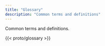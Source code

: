 ```yaml
---
title: "Glossary"
description: "Common terms and definitions"
---
```


Common terms and definitions.

<!-- more -->

<!-- Terms come from /data/glossary. -->

{{< proto/glossary >}}